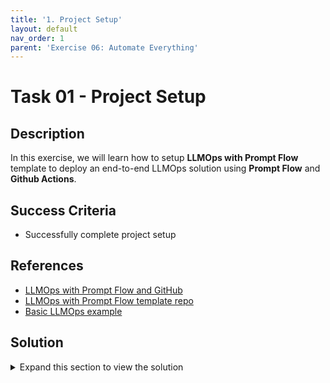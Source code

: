 ```yaml
---
title: '1. Project Setup'
layout: default
nav_order: 1
parent: 'Exercise 06: Automate Everything'
---
```


# Task 01 - Project Setup

## Description

In this exercise, we will learn how to setup **LLMOps with Prompt Flow** template to deploy an end-to-end LLMOps solution using **Prompt Flow** and **Github Actions**.

## Success Criteria

* Successfully complete project setup

## References
- [LLMOps with Prompt Flow and GitHub](https://learn.microsoft.com/en-us/azure/machine-learning/prompt-flow/how-to-end-to-end-llmops-with-prompt-flow)
- [LLMOps with Prompt Flow template repo](https://github.com/microsoft/llmops-promptflow-template)
- [Basic LLMOps example](https://github.com/Azure/llmops-gha-demo/blob/main/docs/e2e_llmops_with_promptflow.md)

## Solution

<details markdown="block">
<summary>Expand this section to view the solution</summary>

##### 1) Check and set-up pre-requisites

Please ensure that you have the following resources in order to proceed with the hands-on steps:

* An Azure subscription.
* An Azure AI Project and AI Resource.
  * If you do not have an AI Project, please follow the instructions provided in     this link to create one.
  * If this is your first AI project, create an AI Resource during the setup.        Otherwise, utilize an existing one.
* A GitHub account.
* A workstation with the following options:
* Local machine or VM equipped with the following tools:
  * Git (usually pre-installed on most systems)
  * Python 3.10: Download Python
  * VS Code (Desktop version)
  * Azure CLI
  
Important: Since we will be utilizing bash commands, the operating system must be Windows with WSL, Linux, or MacOS.

##### 2) Check and set-up pre-requisites

1. Login to Azure so taht you can execute the commands for the following steps.

> %%bash <n/>
> az login

2. Create a Service Principle.

An Azure service principal (SP) is a special type of identity that can be used by automated tools to access Azure resources.

We will use a service principal to grant GitHub Actions the permission to use the resources in our Azure subscription.

Run the following bash script after updating the <subscription_id> placeholder with your subscription id.

Note: The service principal name will be automatically generated in the format: LLMOps-(seconds since epoch). If you prefer a different name, you can specify it in the spname variable.

--- **Code **
%%bash

# variables
subscriptionId="<subscription_id>"

spname="LLMOps-$(date +%s)"
roleName="Owner"
servicePrincipalName="Azure-ARM-${spname}"

echo "Using subscription ID $subscriptionID"
echo "> Setting subscription id"
az account set --subscription $subscriptionId

echo "Creating SP for RBAC with name $servicePrincipalName, with role $roleName and in scopes /subscriptions/$subscriptionId"
az ad sp create-for-rbac --name $servicePrincipalName --role $roleName --scopes /subscriptions/$subscriptionId --sdk-auth

echo "Please ensure that the information created here is properly saved for future use."
---

</details>
